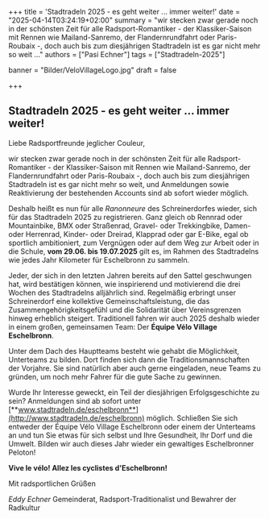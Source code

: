 +++
title = 'Stadtradeln 2025 - es geht weiter ... immer weiter!'
date = "2025-04-14T03:24:19+02:00"
summary = "wir stecken zwar gerade noch in der schönsten Zeit für alle Radsport-Romantiker - der Klassiker-Saison mit Rennen wie Mailand-Sanremo, der Flandernrundfahrt oder Paris-Roubaix -, doch auch bis zum diesjährigen Stadtradeln ist es gar nicht mehr so weit ..."
authors = ["Pasi Echner"]
tags = ["Stadtradeln-2025"]

banner = "Bilder/VeloVillageLogo.jpg"
draft = false

+++
## Stadtradeln 2025 - es geht weiter ... immer weiter!

Liebe Radsportfreunde jeglicher Couleur,

wir stecken zwar gerade noch in der schönsten Zeit für alle Radsport-Romantiker - der Klassiker-Saison mit Rennen wie Mailand-Sanremo, der Flandernrundfahrt oder Paris-Roubaix -, doch auch bis zum diesjährigen Stadtradeln ist es gar nicht mehr so weit, und Anmeldungen sowie Reaktivierung der bestehenden Accounts sind ab sofort wieder möglich.

Deshalb heißt es nun für alle *Ranonneure* des Schreinerdorfes wieder, sich für das Stadtradeln 2025 zu registrieren. Ganz gleich ob Rennrad oder Mountainbike, BMX oder Straßenrad, Gravel- oder Trekkingbike, Damen- oder Herrenrad, Kinder- oder Dreirad, Klapprad oder gar E-Bike, egal ob sportlich ambitioniert, zum Vergnügen oder auf dem Weg zur Arbeit oder in die Schule, **vom 29.06. bis 19.07.2025** gilt es, im Rahmen des Stadtradelns wie jedes Jahr Kilometer für Eschelbronn zu sammeln.

Jeder, der sich in den letzten Jahren bereits auf den Sattel geschwungen hat, wird bestätigen können, wie inspirierend und motivierend die drei Wochen des Stadtradelns alljährlich sind. Regelmäßig erbringt unser Schreinerdorf eine kollektive Gemeinschaftsleistung, die das Zusammengehörigkeitsgefühl und die Solidarität über Vereinsgrenzen hinweg erheblich steigert. Traditionell fahren wir auch 2025 deshalb wieder in einem großen, gemeinsamen Team: Der **Équipe Vélo Village Eschelbronn**.

Unter dem Dach des Hauptteams besteht wie gehabt die Möglichkeit, Unterteams zu bilden. Dort finden sich dann die Traditionsmannschaften der Vorjahre. Sie sind natürlich aber auch gerne eingeladen, neue Teams zu gründen, um noch mehr Fahrer für die gute Sache zu gewinnen.

Wurde Ihr Interesse geweckt, ein Teil der diesjährigen Erfolgsgeschichte zu sein? Anmeldungen sind ab sofort unter [**www.stadtradeln.de/eschelbronn**](http://www.stadtradeln.de/eschelbronn) möglich. Schließen Sie sich entweder der Équipe Vélo Village Eschelbronn oder einem der Unterteams an und tun Sie etwas für sich selbst und Ihre Gesundheit, Ihr Dorf und die Umwelt. Bilden wir auch dieses Jahr wieder ein gewaltiges Eschelbronner Peloton!

**Vive le vélo! Allez les cyclistes d'Eschelbronn!**

Mit radsportlichen Grüßen

*Eddy Echner* Gemeinderat, Radsport-Traditionalist und Bewahrer der Radkultur

